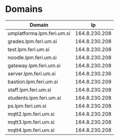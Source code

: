# Domains

| Domain                     |            Ip |
| -------------------------- | ------------- |
| umplatforma.lpm.feri.um.si | 164.8.230.208 |
| grades.lpm.feri.um.si      | 164.8.230.208 |
| test.lpm.feri.um.si        | 164.8.230.208 |
| noodle.lpm.feri.um.si      | 164.8.230.208 |
| gateway.lpm.feri.um.si     | 164.8.230.208 |
| server.lpm.feri.um.si      | 164.8.230.236 |
| bastion.lpm.feri.um.si     | 164.8.230.209 |
| staff.lpm.feri.um.si       | 164.8.230.208 |
| students.lpm.feri.um.si    | 164.8.230.208 |
| ps.lpm.feri.um.si          | 164.8.230.208 |
| mqtt2.lpm.feri.um.si       | 164.8.230.208 |
| mqtt3.lpm.feri.um.si       | 164.8.230.208 |
| mqtt4.lpm.feri.um.si       | 164.8.230.208 |
